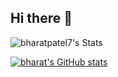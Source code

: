 ## Hi there 👋

<!--
**bharatpatel7/bharatpatel7** is a ✨ _special_ ✨ repository because its `README.md` (this file) appears on your GitHub profile.

Here are some ideas to get you started:

- 🔭 I’m currently working on ...
- 🌱 I’m currently learning ...
- 👯 I’m looking to collaborate on ...
- 🤔 I’m looking for help with ...
- 💬 Ask me about ...
- 📫 How to reach me: ...
- 😄 Pronouns: ...
- ⚡ Fun fact: ...
-->


![bharatpatel7's Stats](https://github-readme-stats.vercel.app/api?username=bharatpatel7&theme=dracula&show_icons=true&hide_border=true&count_private=true)


[![bharat's GitHub stats](https://github-readme-stats.vercel.app/apibharatpatel7anuraghazra)](https://github.com/anuraghazra/github-readme-stats)
